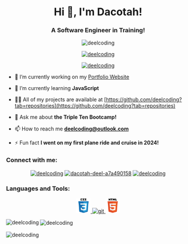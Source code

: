 <h1 align="center">Hi 👋, I'm Dacotah!</h1>
<h3 align="center">A Software Engineer in Training!</h3>

<p align="center"> <img src="https://komarev.com/ghpvc/?username=deelcoding&label=Profile%20views&color=0e75b6&style=flat" alt="deelcoding" /> </p>

<p align="center"> <a href="https://github.com/ryo-ma/github-profile-trophy"><img src="https://github-profile-trophy.vercel.app/?username=deelcoding" alt="deelcoding" /></a> </p>

<p align="center"> <a href="https://twitter.com/deelcoding" target="blank"><img src="https://img.shields.io/twitter/follow/deelcoding?logo=twitter&style=for-the-badge" alt="deelcoding" /></a> </p>

- 🔭 I’m currently working on my [Portfolio Website](https://deelcoding.github.io/Website-Portfolio/)

- 🌱 I’m currently learning **JavaScript**

- 👨‍💻 All of my projects are available at [https://github.com/deelcoding?tab=repositories](https://github.com/deelcoding?tab=repositories)

- 💬 Ask me about **the Triple Ten Bootcamp!**

- 📫 How to reach me **deelcoding@outlook.com**

- ⚡ Fun fact **I went on my first plane ride and cruise in 2024!**

<h3 align="left">Connect with me:</h3>
<p align="center">
<a href="https://twitter.com/deelcoding" target="_blank"><img align="center" src="https://raw.githubusercontent.com/rahuldkjain/github-profile-readme-generator/master/src/images/icons/Social/twitter.svg" alt="deelcoding" height="30" width="40" /></a>
<a href="https://linkedin.com/in/dacotah-deel-a7a490158" target="_blank"><img align="center" src="https://raw.githubusercontent.com/rahuldkjain/github-profile-readme-generator/master/src/images/icons/Social/linked-in-alt.svg" alt="dacotah-deel-a7a490158" height="30" width="40" /></a>
<a href="https://www.youtube.com/channel/deelcoding" target="_blank"><img align="center" src="https://raw.githubusercontent.com/rahuldkjain/github-profile-readme-generator/master/src/images/icons/Social/youtube.svg" alt="deelcoding" height="30" width="40" /></a>
</p>

<h3 align="left">Languages and Tools:</h3>
<p align="center"> <a href="https://www.w3schools.com/css/" target="_blank" rel="noreferrer"> <img src="https://raw.githubusercontent.com/devicons/devicon/master/icons/css3/css3-original-wordmark.svg" alt="css3" width="40" height="40"/> </a> <a href="https://git-scm.com/" target="_blank" rel="noreferrer"> <img src="https://www.vectorlogo.zone/logos/git-scm/git-scm-icon.svg" alt="git" width="40" height="40"/> </a> <a href="https://www.w3.org/html/" target="_blank" rel="noreferrer"> <img src="https://raw.githubusercontent.com/devicons/devicon/master/icons/html5/html5-original-wordmark.svg" alt="html5" width="40" height="40"/> </a> </p>

<p><img align="left" src="https://github-readme-stats.vercel.app/api/top-langs?username=deelcoding&show_icons=true&locale=en&layout=compact" alt="deelcoding" /></p>

<p>&nbsp;<img align="center" src="https://github-readme-stats.vercel.app/api?username=deelcoding&show_icons=true&locale=en" alt="deelcoding" /></p>

<p><img align="center" src="https://github-readme-streak-stats.herokuapp.com/?user=deelcoding&" alt="deelcoding" /></p>
